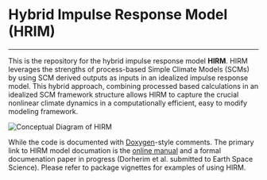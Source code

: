 Hybrid Impulse Response Model (HRIM)
======

*****

This is the repository for the hybrid impulse response model **HIRM**. HIRM leverages the strengths of process-based Simple Climate Models (SCMs) by using SCM derived outputs as inputs in an idealized impulse response model. This hybrid approach, combining processed based calculations in an idealized SCM framework structure allows HIRM to capture the crucial nonlinear climate dynamics in a computationally efficient, easy to modify modeling framework.

![Conceptual Diagram of HIRM](https://user-images.githubusercontent.com/27299759/79276039-48732300-7e75-11ea-8424-cdb8dd4db1a7.png)

While the code is documented with [Doxygen](http://doxygen.org)-style comments. The primary link to HIRM model documation is the [online manual](https://jgcri.github.io/HIRM/) and a formal documenation paper in progress (Dorherim et al. submitted to Earth Space Science). Please refer to package vignettes for examples of using HIRM. 


